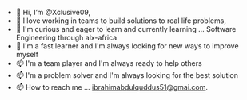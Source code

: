 - 👋 Hi, I’m @Xclusive09,
- 👀 I love working in teams to build solutions to real life problems,
- 🌱 I'm curious and eager to learn and  currently learning ... Software Engineering through alx-africa
- 💞️ I'm a fast learner and I'm always looking for new ways to improve myself
- 📫 I'm a team player and I'm always ready to help others
- 📫 I'm a problem solver and I'm always looking for the best solution
- 📫 How to reach me ... ibrahimabdulquddus51@gmai.com.

<!---
Xclusive09/Xclusive09 is a ✨ special ✨ repository because its `README.md` (this file) appears on your GitHub profile.
You can click the Preview link to take a look at your changes.
--->



